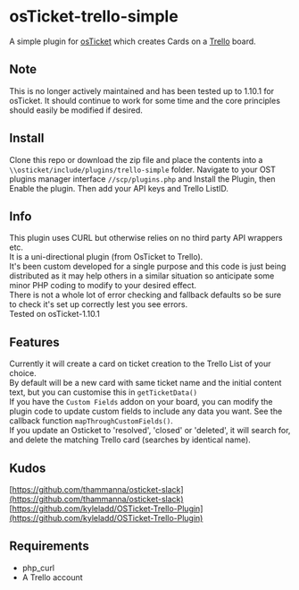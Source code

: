 osTicket-trello-simple
==============
A simple plugin for [osTicket](https://osticket.com) which creates Cards on a [Trello](https://trello.com) board.

Note
--------
This is no longer actively maintained and has been tested up to 1.10.1 for osTicket. It should continue to work for some time and the core principles should easily be modified if desired.

Install
--------
Clone this repo or download the zip file and place the contents into a `\\osticket/include/plugins/trello-simple` folder.
Navigate to your OST plugins manager interface `//scp/plugins.php` and Install the Plugin, then Enable the plugin. Then add your API keys and Trello ListID.


Info
------
This plugin uses CURL but otherwise relies on no third party API wrappers etc.  
It is a uni-directional plugin (from OsTicket to Trello).  
It's been custom developed for a single purpose and this code is just being distributed as it may help others in a similar situation so anticipate some minor PHP coding to modify to your desired effect.  
There is not a whole lot of error checking and fallback defaults so be sure to check it's set up correctly lest you see errors.  
Tested on osTicket-1.10.1  

Features
------
Currently it will create a card on ticket creation to the Trello List of your choice.  
By default will be a new card with same ticket name and the initial content text, but you can customise this in `getTicketData()`  
If you have the `Custom Fields` addon on your board, you can modify the plugin code to update custom fields to include any data you want. See the callback function `mapThroughCustomFields()`.  
If you update an Osticket to 'resolved', 'closed' or 'deleted', it will search for, and delete the matching Trello card (searches by identical name).

Kudos
------
[https://github.com/thammanna/osticket-slack](https://github.com/thammanna/osticket-slack)  
[https://github.com/kyleladd/OSTicket-Trello-Plugin](https://github.com/kyleladd/OSTicket-Trello-Plugin)  


## Requirements
- php_curl
- A Trello account
